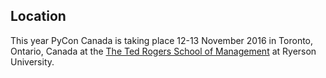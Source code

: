 ## Location

This year PyCon Canada is taking place 12-13 November 2016 in Toronto, Ontario, Canada at the [The Ted Rogers School of Management](http://www.ryerson.ca/tedrogersschool/) at Ryerson University.
